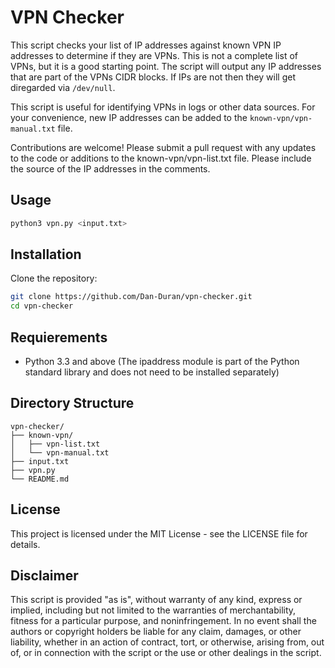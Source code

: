 # VPN Checker

This script checks your list of IP addresses against known VPN IP addresses to determine if they are VPNs. This is not a complete list of VPNs, but it is a good starting point. The script will output any IP addresses that are part of the VPNs CIDR blocks. If IPs are not then they will get diregarded via `/dev/null`.

This script is useful for identifying VPNs in logs or other data sources. For your convenience, new IP addresses can be added to the `known-vpn/vpn-manual.txt` file.

Contributions are welcome! Please submit a pull request with any updates to the code or additions to the known-vpn/vpn-list.txt file. Please include the source of the IP addresses in the comments.

## Usage

```bash
python3 vpn.py <input.txt>
```

## Installation
Clone the repository:

```bash
git clone https://github.com/Dan-Duran/vpn-checker.git
cd vpn-checker
```
## Requierements

- Python 3.3 and above (The ipaddress module is part of the Python standard library and does not need to be installed separately)
  
## Directory Structure
```
vpn-checker/
├── known-vpn/
│   ├── vpn-list.txt
│   └── vpn-manual.txt
├── input.txt
├── vpn.py
└── README.md
```

## License
This project is licensed under the MIT License - see the LICENSE file for details. 

## Disclaimer

This script is provided "as is", without warranty of any kind, express or implied, including but not limited to the warranties of merchantability, fitness for a particular purpose, and noninfringement. In no event shall the authors or copyright holders be liable for any claim, damages, or other liability, whether in an action of contract, tort, or otherwise, arising from, out of, or in connection with the script or the use or other dealings in the script.

